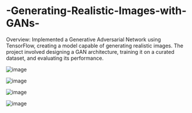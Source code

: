 # -Generating-Realistic-Images-with-GANs-
Overview: Implemented a Generative Adversarial Network using TensorFlow, creating a model capable of generating realistic images. The project involved designing a GAN architecture, training it on a curated dataset, and evaluating its performance.


![image](https://github.com/Dubeyrock/-Generating-Realistic-Images-with-GANs-/assets/96882359/c9e81bbf-b0ad-4c97-b445-592bc2cdacb5)

![image](https://github.com/Dubeyrock/-Generating-Realistic-Images-with-GANs-/assets/96882359/ce035633-2883-47d9-a09c-7444070955e9)

![image](https://github.com/Dubeyrock/-Generating-Realistic-Images-with-GANs-/assets/96882359/571e6b2e-0192-4ca3-bbe5-ac1444a3bc52)


![image](https://github.com/Dubeyrock/-Generating-Realistic-Images-with-GANs-/assets/96882359/9b4398e1-5cea-4b81-9900-36d69fd5234b)

